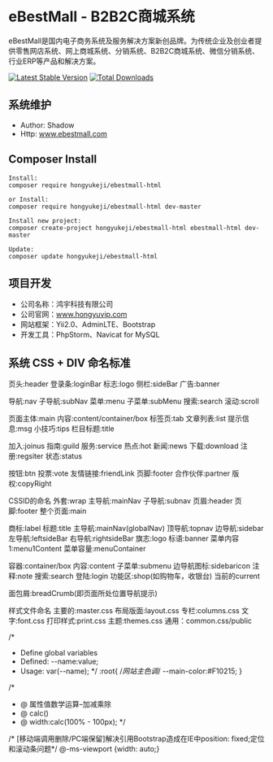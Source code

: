eBestMall - B2B2C商城系统
===============================

eBestMall是国内电子商务系统及服务解决方案新创品牌。为传统企业及创业者提供零售网店系统、网上商城系统、分销系统、B2B2C商城系统、微信分销系统、行业ERP等产品和解决方案。

[![Latest Stable Version](https://poser.pugx.org/hongyukeji/ebestmall-html/v/stable.png)](https://packagist.org/packages/hongyukeji/ebestmall-html)
[![Total Downloads](https://poser.pugx.org/hongyukeji/ebestmall-html/downloads.png)](https://packagist.org/packages/hongyukeji/ebestmall-html)

系统维护
-------------------

* Author: Shadow
* Http: www.ebestmall.com

Composer Install
-------------------
```
Install:
composer require hongyukeji/ebestmall-html

or Install:
composer require hongyukeji/ebestmall-html dev-master

Install new project:
composer create-project hongyukeji/ebestmall-html ebestmall-html dev-master

Update:
composer update hongyukeji/ebestmall-html

```

项目开发
-------------------

* 公司名称：鸿宇科技有限公司
* 公司官网：www.hongyuvip.com
* 网站框架：Yii2.0、AdminLTE、Bootstrap
* 开发工具：PhpStorm、Navicat for MySQL

系统 CSS + DIV 命名标准
-------------------

页头:header
登录条:loginBar
标志:logo
侧栏:sideBar
广告:banner

导航:nav
子导航:subNav
菜单:menu
子菜单:subMenu
搜索:search
滚动:scroll

页面主体:main
内容:content/container/box
标签页:tab
文章列表:list
提示信息:msg
小技巧:tips
栏目标题:title

加入:joinus
指南:guild
服务:service
热点:hot
新闻:news
下载:download
注册:regsiter
状态:status

按钮:btn
投票:vote
友情链接:friendLink
页脚:footer
合作伙伴:partner
版权:copyRight

CSSID的命名
外套:wrap
主导航:mainNav
子导航:subnav
页眉:header
页脚:footer
整个页面:main

商标:label
标题:title
主导航:mainNav(globalNav)
顶导航:topnav
边导航:sidebar
左导航:leftsideBar
右导航:rightsideBar
旗志:logo
标语:banner
菜单内容1:menu1Content
菜单容量:menuContainer

容器:container/box
内容:content
子菜单:submenu
边导航图标:sidebaricon
注释:note
搜索:search
登陆:login
功能区:shop(如购物车，收银台)
当前的current

面包屑:breadCrumb(即页面所处位置导航提示)

样式文件命名
主要的:master.css
布局版面:layout.css
专栏:columns.css
文字:font.css
打印样式:print.css
主题:themes.css
通用：common.css/public


/*
 * Define global variables
 * Defined: --name:value;
 * Usage: var(--name);
 */
:root{
  /*网站主色调*/
  --main-color:#F10215;
}

/*
 * @ 属性值数学运算–加减乘除
 * @ calc()
 * @ width:calc(100% - 100px);
 */


/* [移动端调用删除/PC端保留]解决引用Bootstrap造成在IE中position: fixed;定位和滚动条问题*/
@-ms-viewport {width: auto;}